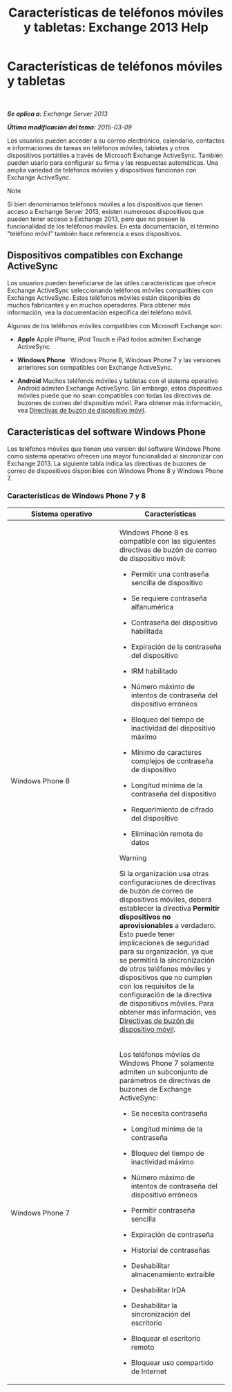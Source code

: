 ﻿---
title: 'Características de teléfonos móviles y tabletas: Exchange 2013 Help'
TOCTitle: Características de teléfonos móviles y tabletas
ms:assetid: ad54d9e6-7a1c-4fb0-b5a9-0b042b98ada3
ms:mtpsurl: https://technet.microsoft.com/es-es/library/Bb232162(v=EXCHG.150)
ms:contentKeyID: 50556855
ms.date: 04/23/2018
mtps_version: v=EXCHG.150
ms.translationtype: HT
---

# Características de teléfonos móviles y tabletas

 

_**Se aplica a:** Exchange Server 2013_

_**Última modificación del tema:** 2015-03-09_

Los usuarios pueden acceder a su correo electrónico, calendario, contactos e informaciones de tareas en teléfonos móviles, tabletas y otros dispositivos portátiles a través de Microsoft Exchange ActiveSync. También pueden usarlo para configurar su firma y las respuestas automáticas. Una amplia variedad de teléfonos móviles y dispositivos funcionan con Exchange ActiveSync.


> [!NOTE]
> Si bien denominamos teléfonos móviles a los dispositivos que tienen acceso a Exchange Server 2013, existen numerosos dispositivos que pueden tener acceso a Exchange&nbsp;2013, pero que no poseen la funcionalidad de los teléfonos móviles. En esta documentación, el término "teléfono móvil" también hace referencia a esos dispositivos.



## Dispositivos compatibles con Exchange ActiveSync

Los usuarios pueden beneficiarse de las útiles características que ofrece Exchange ActiveSync seleccionando teléfonos móviles compatibles con Exchange ActiveSync. Estos teléfonos móviles están disponibles de muchos fabricantes y en muchos operadores. Para obtener más información, vea la documentación específica del teléfono móvil.

Algunos de los teléfonos móviles compatibles con Microsoft Exchange son:

  - **Apple** Apple iPhone, iPod Touch e iPad todos admiten Exchange ActiveSync.

  - **Windows Phone**   Windows Phone 8, Windows Phone 7 y las versiones anteriores son compatibles con Exchange ActiveSync.

  - **Android** Muchos teléfonos móviles y tabletas con el sistema operativo Android admiten Exchange ActiveSync. Sin embargo, estos dispositivos móviles puede que no sean compatibles con todas las directivas de buzones de correo del dispositivo móvil. Para obtener más información, vea [Directivas de buzón de dispositivo móvil](mobile-device-mailbox-policies-exchange-2013-help.md).

## Características del software Windows Phone

Los teléfonos móviles que tienen una versión del software Windows Phone como sistema operativo ofrecen una mayor funcionalidad al sincronizar con Exchange 2013. La siguiente tabla indica las directivas de buzones de correo de dispositivos disponibles con Windows Phone 8 y Windows Phone 7.

### Características de Windows Phone 7 y 8

<table>
<colgroup>
<col style="width: 50%" />
<col style="width: 50%" />
</colgroup>
<thead>
<tr class="header">
<th>Sistema operativo</th>
<th>Características</th>
</tr>
</thead>
<tbody>
<tr class="odd">
<td><p>Windows Phone 8</p></td>
<td><p>Windows Phone 8 es compatible con las siguientes directivas de buzón de correo de dispositivo móvil:</p>
<ul>
<li><p>Permitir una contraseña sencilla de dispositivo</p></li>
<li><p>Se requiere contraseña alfanumérica</p></li>
<li><p>Contraseña del dispositivo habilitada</p></li>
<li><p>Expiración de la contraseña del dispositivo</p></li>
<li><p>IRM habilitado</p></li>
<li><p>Número máximo de intentos de contraseña del dispositivo erróneos</p></li>
<li><p>Bloqueo del tiempo de inactividad del dispositivo máximo</p></li>
<li><p>Mínimo de caracteres complejos de contraseña de dispositivo</p></li>
<li><p>Longitud mínima de la contraseña del dispositivo</p></li>
<li><p>Requerimiento de cifrado del dispositivo</p></li>
<li><p>Eliminación remota de datos</p></li>
</ul>

> [!WARNING]
> Si la organización usa otras configuraciones de directivas de buzón de correo de dispositivos móviles, deberá establecer la directiva <STRONG>Permitir dispositivos no aprovisionables</STRONG> a verdadero. Esto puede tener implicaciones de seguridad para su organización, ya que se permitirá la sincronización de otros teléfonos móviles y dispositivos que no cumplen con los requisitos de la configuración de la directiva de dispositivos móviles. Para obtener más información, vea <A href="mobile-device-mailbox-policies-exchange-2013-help.md">Directivas de buzón de dispositivo móvil</A>.


</td>
</tr>
<tr class="even">
<td><p>Windows Phone 7</p></td>
<td><p>Los teléfonos móviles de Windows Phone 7 solamente admiten un subconjunto de parámetros de directivas de buzones de Exchange ActiveSync:</p>
<ul>
<li><p>Se necesita contraseña</p></li>
<li><p>Longitud mínima de la contraseña</p></li>
<li><p>Bloqueo del tiempo de inactividad máximo</p></li>
<li><p>Número máximo de intentos de contraseña del dispositivo erróneos</p></li>
<li><p>Permitir contraseña sencilla</p></li>
<li><p>Expiración de contraseña</p></li>
<li><p>Historial de contraseñas</p></li>
<li><p>Deshabilitar almacenamiento extraíble</p></li>
<li><p>Deshabilitar IrDA</p></li>
<li><p>Deshabilitar la sincronización del escritorio</p></li>
<li><p>Bloquear el escritorio remoto</p></li>
<li><p>Bloquear uso compartido de Internet</p></li>
</ul></td>
</tr>
</tbody>
</table>

